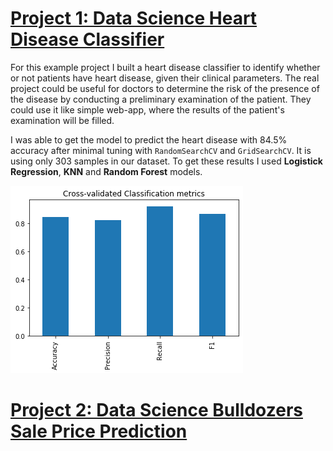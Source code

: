 # [Project 1: Data Science Heart Disease Classifier](https://github.com/dreeeamcatcher/heart_disease_classification)

For this example project I built a heart disease classifier to identify whether or not patients have heart disease, given their clinical parameters. The real project could be useful for doctors to determine the risk of the presence of the disease by conducting a preliminary examination of the patient. They could use it like simple web-app, where the results of the patient's examination will be filled.

I was able to get the model to predict the heart disease with 84.5% accuracy after minimal tuning with `RandomSearchCV` and `GridSearchCV`. It is using only 303 samples in our dataset. To get these results I used **Logistick Regression**, **KNN** and **Random Forest** models.

![](https://github.com/dreeeamcatcher/portfolio/blob/master/images/cv_scores.png)



# [Project 2: Data Science Bulldozers Sale Price Prediction](https://github.com/dreeeamcatcher/portfolio/blob/master/images/feature_importance.png)


